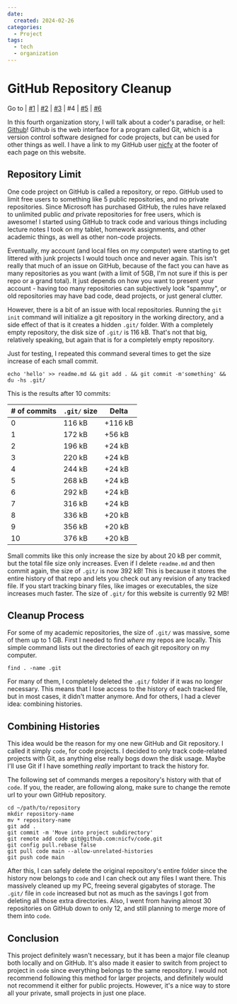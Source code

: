 ```yaml
---
date:
  created: 2024-02-26
categories:
  - Project
tags:
  - tech
  - organization
---
```

# GitHub Repository Cleanup

Go to
| [\#1](./2024-02-11-backup.md)
| [\#2](./2024-02-18-passwords.md)
| [\#3](./2024-02-25-gmails.md)
| \#4
| [\#5](./2024-03-11-mail-plus.md)
| [\#6](./2024-04-28-gatekeep.md)

In this fourth organization story, I will talk about a coder's paradise, or hell: [Github](https://github.com/)! Github is the web interface for a program called Git, which is a version control software designed for code projects, but can be used for other things as well. I have a link to my GitHub user [nicfv](https://github.com/nicfv) at the footer of each page on this website.

<!-- more -->

## Repository Limit

One code project on GitHub is called a repository, or repo. GitHub used to limit free users to something like 5 public repositories, and no private repositories. Since Microsoft has purchased GitHub, the rules have relaxed to unlimited public *and* private repositories for free users, which is awesome! I started using GitHub to track code and various things including lecture notes I took on my tablet, homework assignments, and other academic things, as well as other non-code projects.

Eventually, my account (and local files on my computer) were starting to get littered with junk projects I would touch once and never again. This isn't really that much of an issue on GitHub, because of the fact you can have as many repositories as you want (with a limit of 5GB, I'm not sure if this is per repo or a grand total). It just depends on how you want to present your account - having too many repositories can subjectively look "spammy", or old repositories may have bad code, dead projects, or just general clutter.

However, there is a bit of an issue with local repositories. Running the `git init` command will initialize a git repository in the working directory, and a side effect of that is it creates a hidden `.git/` folder. With a completely empty repository, the disk size of `.git/` is 116 kB. That's not that big, relatively speaking, but again that is for a completely empty repository.

Just for testing, I repeated this command several times to get the size increase of each small commit.

```shell
echo 'hello' >> readme.md && git add . && git commit -m'something' && du -hs .git/
```

This is the results after 10 commits:

| \# of commits | `.git/` size | Delta |
| ------------- | ------------ | ----- |
| 0 | 116 kB | +116 kB |
| 1 | 172 kB | +56 kB |
| 2 | 196 kB | +24 kB |
| 3 | 220 kB | +24 kB |
| 4 | 244 kB | +24 kB |
| 5 | 268 kB | +24 kB |
| 6 | 292 kB | +24 kB |
| 7 | 316 kB | +24 kB |
| 8 | 336 kB | +20 kB |
| 9 | 356 kB | +20 kB |
| 10 | 376 kB | +20 kB |

Small commits like this only increase the size by about 20 kB per commit, but the total file size only increases. Even if I delete `readme.md` and then commit again, the size of `.git/` is now 392 kB! This is because it stores the entire history of that repo and lets you check out any revision of any tracked file. If you start tracking binary files, like images or executables, the size increases much faster. The size of `.git/` for this website is currently 92 MB!

## Cleanup Process

For some of my academic repositories, the size of `.git/` was massive, some of them up to 1 GB. First I needed to find *where* my repos are locally. This simple command lists out the directories of each git repository on my computer.

```shell
find . -name .git
```

For many of them, I completely deleted the `.git/` folder if it was no longer necessary. This means that I lose access to the history of each tracked file, but in most cases, it didn't matter anymore. And for others, I had a clever idea: combining histories.

## Combining Histories

This idea would be the reason for my one new GitHub and Git repository. I called it simply `code`, for code projects. I decided to only track code-related projects with Git, as anything else really bogs down the disk usage. Maybe I'll use Git if I have something *really* important to track the history for.

The following set of commands merges a repository's history with that of `code`. If you, the reader, are following along, make sure to change the remote url to your own GitHub repository.

```shell
cd ~/path/to/repository
mkdir repository-name
mv * repository-name
git add .
git commit -m 'Move into project subdirectory'
git remote add code git@github.com:nicfv/code.git
git config pull.rebase false
git pull code main --allow-unrelated-histories
git push code main
```

After this, I can safely delete the original repository's entire folder since the history now belongs to `code` and I can check out any files I want there. This massively cleaned up my PC, freeing several gigabytes of storage. The `.git/` file in `code` increased but not as much as the savings I got from deleting all those extra directories. Also, I went from having almost 30 repositories on GitHub down to only 12, and still planning to merge more of them into `code`.

## Conclusion

This project definitely wasn't necessary, but it has been a major file cleanup both locally and on GitHub. It's also made it easier to switch from project to project in `code` since everything belongs to the same repository. I would not recommend following this method for larger projects, and definitely would not recommend it either for public projects. However, it's a nice way to store all your private, small projects in just one place.
